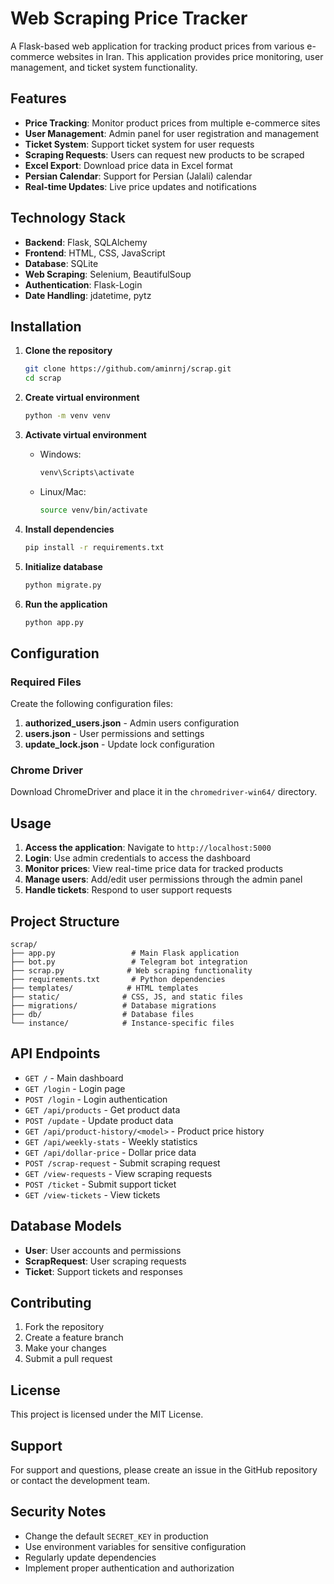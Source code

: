 # Web Scraping Price Tracker

A Flask-based web application for tracking product prices from various e-commerce websites in Iran. This application provides price monitoring, user management, and ticket system functionality.

## Features

- **Price Tracking**: Monitor product prices from multiple e-commerce sites
- **User Management**: Admin panel for user registration and management
- **Ticket System**: Support ticket system for user requests
- **Scraping Requests**: Users can request new products to be scraped
- **Excel Export**: Download price data in Excel format
- **Persian Calendar**: Support for Persian (Jalali) calendar
- **Real-time Updates**: Live price updates and notifications

## Technology Stack

- **Backend**: Flask, SQLAlchemy
- **Frontend**: HTML, CSS, JavaScript
- **Database**: SQLite
- **Web Scraping**: Selenium, BeautifulSoup
- **Authentication**: Flask-Login
- **Date Handling**: jdatetime, pytz

## Installation

1. **Clone the repository**
   ```bash
   git clone https://github.com/aminrnj/scrap.git
   cd scrap
   ```

2. **Create virtual environment**
   ```bash
   python -m venv venv
   ```

3. **Activate virtual environment**
   - Windows:
     ```bash
     venv\Scripts\activate
     ```
   - Linux/Mac:
     ```bash
     source venv/bin/activate
     ```

4. **Install dependencies**
   ```bash
   pip install -r requirements.txt
   ```

5. **Initialize database**
   ```bash
   python migrate.py
   ```

6. **Run the application**
   ```bash
   python app.py
   ```

## Configuration

### Required Files

Create the following configuration files:

1. **authorized_users.json** - Admin users configuration
2. **users.json** - User permissions and settings
3. **update_lock.json** - Update lock configuration

### Chrome Driver

Download ChromeDriver and place it in the `chromedriver-win64/` directory.

## Usage

1. **Access the application**: Navigate to `http://localhost:5000`
2. **Login**: Use admin credentials to access the dashboard
3. **Monitor prices**: View real-time price data for tracked products
4. **Manage users**: Add/edit user permissions through the admin panel
5. **Handle tickets**: Respond to user support requests

## Project Structure

```
scrap/
├── app.py                 # Main Flask application
├── bot.py                 # Telegram bot integration
├── scrap.py              # Web scraping functionality
├── requirements.txt       # Python dependencies
├── templates/            # HTML templates
├── static/              # CSS, JS, and static files
├── migrations/          # Database migrations
├── db/                  # Database files
└── instance/            # Instance-specific files
```

## API Endpoints

- `GET /` - Main dashboard
- `GET /login` - Login page
- `POST /login` - Login authentication
- `GET /api/products` - Get product data
- `POST /update` - Update product data
- `GET /api/product-history/<model>` - Product price history
- `GET /api/weekly-stats` - Weekly statistics
- `GET /api/dollar-price` - Dollar price data
- `POST /scrap-request` - Submit scraping request
- `GET /view-requests` - View scraping requests
- `POST /ticket` - Submit support ticket
- `GET /view-tickets` - View tickets

## Database Models

- **User**: User accounts and permissions
- **ScrapRequest**: User scraping requests
- **Ticket**: Support tickets and responses

## Contributing

1. Fork the repository
2. Create a feature branch
3. Make your changes
4. Submit a pull request

## License

This project is licensed under the MIT License.

## Support

For support and questions, please create an issue in the GitHub repository or contact the development team.

## Security Notes

- Change the default `SECRET_KEY` in production
- Use environment variables for sensitive configuration
- Regularly update dependencies
- Implement proper authentication and authorization 